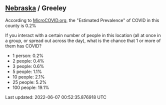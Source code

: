 
## [Nebraska](/united-states/nebraska) / Greeley

According to [MicroCOVID.org](http://microcovid.org),
the "Estimated Prevalence" of COVID in this county is 0.2%

If you interact with a certain number of people in this location
(all at once in a group, or spread out across the day), what is the chance that
1 or more of them has COVID?

- 1 person: 0.2%
- 2 people: 0.4%
- 3 people: 0.6%
- 5 people: 1.1%
- 10 people: 2.1%
- 25 people: 5.2%
- 100 people: 19.1%

Last updated: 2022-06-07 00:52:35.876918 UTC
